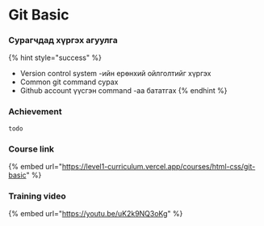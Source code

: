 # Git Basic

### Сурагчдад хүргэх агуулга

{% hint style="success" %}
* Version control system -ийн ерөнхий ойлголтийг хүргэх
* Common git command сурах
* Github account үүсгэн command -аа бататгах
{% endhint %}

### Achievement

```
todo
```

### Course link

{% embed url="https://level1-curriculum.vercel.app/courses/html-css/git-basic" %}

### Training video

{% embed url="https://youtu.be/uK2k9NQ3oKg" %}
